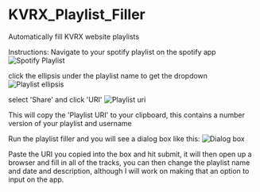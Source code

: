 # KVRX_Playlist_Filler
Automatically fill KVRX website playlists

Instructions:
Navigate to your spotify playlist on the spotify app
![Spotify Playlist](http://i.imgur.com/IDUXcSW.png)

click the ellipsis under the playlist name to get the dropdown
![Playlist ellipsis](http://i.imgur.com/MkkAKBz.png)

select 'Share' and click 'URI'
![Playlist uri](http://i.imgur.com/aPBdQOx.png)

This will copy the 'Playlist URI' to your clipboard, this contains a number version of your playlist and username

Run the playlist filler and you will see a dialog box like this:
![Dialog box](http://i.imgur.com/ITXJ4Pz.png)

Paste the URI you copied into the box and hit submit, it will then open up a browser and fill in all of the tracks, you can 
then change the playlist name and date and description, although I will work on making that an option to input on the app. 
